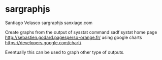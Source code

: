 # sargraphjs
Santiago Velasco
sargraphjs <at> sanxiago.com

Create graphs from the output of sysstat command sadf 
systat home page http://sebastien.godard.pagesperso-orange.fr/ 
using google charts https://developers.google.com/chart/

Eventually this can be used to graph other type of outputs.
